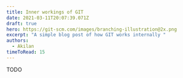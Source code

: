 ```yaml
---
title: Inner workings of GIT
date: 2021-03-11T20:07:39.071Z
draft: true
hero: https://git-scm.com/images/branching-illustration@2x.png
excerpt: "A simple blog post of how GIT works internally "
authors:
  - Akilan
timeToRead: 15
---
```

TODO